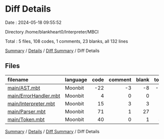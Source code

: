 # Diff Details

Date : 2024-05-18 09:55:52

Directory /home/blankheart0/Interpreter/MBCI

Total : 5 files,  108 codes, 1 comments, 23 blanks, all 132 lines

[Summary](results.md) / [Details](details.md) / [Diff Summary](diff.md) / Diff Details

## Files
| filename | language | code | comment | blank | total |
| :--- | :--- | ---: | ---: | ---: | ---: |
| [main/AST.mbt](/main/AST.mbt) | Moonbit | -22 | -3 | -8 | -33 |
| [main/ErrorHandler.mbt](/main/ErrorHandler.mbt) | Moonbit | 4 | 0 | 0 | 4 |
| [main/Interpreter.mbt](/main/Interpreter.mbt) | Moonbit | 15 | 3 | 3 | 21 |
| [main/Parser.mbt](/main/Parser.mbt) | Moonbit | 71 | 1 | 27 | 99 |
| [main/Token.mbt](/main/Token.mbt) | Moonbit | 40 | 0 | 1 | 41 |

[Summary](results.md) / [Details](details.md) / [Diff Summary](diff.md) / Diff Details